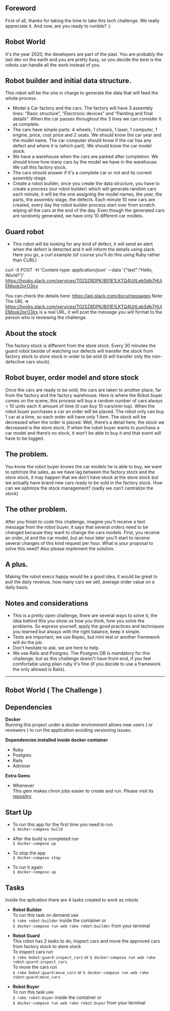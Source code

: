 ## Foreword
First of all, thanks for taking the time to take this tech challenge. We really appreciate it. And now, are you ready to rumble? :)

## Robot World

It's the year 2020, the developers are part of the past. You are probably the last dev on the earth and you are pretty busy, so you decide the best is the robots can handle all the work instead of you.

## Robot builder and initial data structure.
This robot will be the one in charge to generate the data that will feed the whole process.

 + Model a Car factory and the cars. The factory will have 3 assembly lines: “Basic structure”, “Electronic devices” and “Painting and final details”. When the car passes throughout the 3 lines we can consider it as complete.
 + The cars have simple parts: 4 wheels, 1 chassis, 1 laser, 1 computer, 1 engine, price, cost price and 2 seats. We should know the car year and the model name. The car computer should know if the car has any defect and where it is (which part). We should know the car model stock.
 + We have a warehouse when the cars are parked after completion. We should know how many cars by the model we have in the warehouse. We call this factory stock.
 + The cars should answer if it's a complete car or not and its current assembly stage.
 + Create a robot builder, once you create the data structure, you have to create a process (our robot builder) which will generate random cars each minute, it will be the one assigning the model names, the year, the parts, the assembly stage, the defects. 
Each minute 10 new cars are created, every day the robot builder process start over from scratch wiping all the cars at the end of the day. Even though the generated cars are randomly generated, we have only 10 different car models. 


## Guard robot
-  This robot will be looking for any kind of defect, it will send an alert when the defect is detected and it will inform the details using slack.
Here you go, a curl example (of course you’ll do this using Ruby rather than CURL)

curl -X POST -H 'Content-type: application/json' --data '{"text":"Hello, World!"}' https://hooks.slack.com/services/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

You can check the details here:
https://api.slack.com/docs/messages
Note: The URL =>  https://hooks.slack.com/services/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 is a real URL, it will post the message you will format to the person who is reviewing the challenge.


## About the stock
The factory stock is different from the store stock. Every 30 minutes the guard robot beside of watching our defects will transfer the stock from factory stock to store stock in order to be sold (it will transfer only the non-defective cars stock). 


## Robot buyer, order model and store stock

Once the cars are ready to be sold, the cars are taken to another place, far from the factory and the factory warehouse. Here is where the Robot buyer comes on the scene, this process will buy a random number of cars always < 10 units each X amount of time (it can buy 10 cars/min top). When the robot buyer purchases a car an order will be placed. The robot only can buy 1 car at a time, so each order will have only 1 item. The stock will be decreased when the order is placed. Well, there’s a detail here, the stock we decreased is the store stock. If when the robot buyer wants to purchase a car model and there’s no stock, it won’t be able to buy it and that event will have to be logged.


## The problem.
You know the robot buyer knows the car models he is able to buy, we want to optimize the sales, as we have lag between the factory stock and the store stock, it may happen that we don’t have stock at the store stock but we actually have brand new cars ready to be sold in the factory stock. How can we optimize the stock management? (sadly we can’t centralize the stock)

## The other problem.
After you finish to code this challenge, imagine you'll receive a text message from the robot buyer, it says that several orders need to be changed because they want to change the cars models.
First, you receive an order_id and the car model, but an hour later you'll start to receive several changes of this kind request per hour.
What is your proposal to solve this need? Also please implement the solution.

## A plus.
Making the robot execs happy would be a good idea, it would be great to pull the daily revenue, how many cars we sell, average order value on a daily basis. 

## Notes and considerations
+ This is a pretty open challenge, there are several ways to solve it, the idea behind this you show us how you think, how you solve the problems. So express yourself, apply the good practices and techniques you learned but always with the right balance, keep it simple.
+ Tests are important, we use Rspec, but mini test or another framework will do the job.
+ Don't hesitate to ask, we are here to help.
+ We use Rails and Postgres. The Postgres DB is mandatory for this challenge, but as this challenge doesn't have front-end, if you feel comfortable using plain ruby it's fine (if you decide to use a framework the only allowed is Rails). 

---

## Robot World ( The Challenge )

## Dependencies

**Docker**  
Running this project under a docker environment allows new users ( or reviewers ) to run the application avoiding versioning issues.

**Dependencies installed inside docker container**
+ Ruby
+ Postgres
+ Rails
+ Adminer

**Extra Gems**
+ Whenever  
  This gem makes chron jobs easier to create and run. Please visit its [repositry](https://github.com/javan/whenever)

## Start Up

+ To run this app for the first time you need to run  
`$ docker-compose build`

+ After the build is completed run  
`$ docker-compose up`

+ To stop the app  
`$ docker-compose stop`

+ To run it again  
`$ docker-compose up`

## Tasks

Inside the aplication there are 4 tasks created to work as robots

+ **Robot Builder**  
   To run this task on demand use  
   `$ rake robot:builder` inside the container or  
   `$ docker-compose run web rake robot:builder` from your terminal

+ **Robot Guard**  
   This robot has 2 tasks to do, inspect cars and move the approved cars from factory stock to store stock  
   To inspect cars run  
   `$ rake bobot:guard:inspect_cars` or `$ docker-compose run web rake robot:guard:inspect_cars`  
   To move the cars run  
   `$ rake bobot:guard:move_cars` or `$ docker-compose run web rake robot:guard:move_cars` 

+ **Robot Buyer**  
   To run this task use  
   `$ rake robot:buyer` inside the container or  
   `$ docker-compose run web rake robot:buyer` from your terminal














